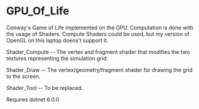 # GPU_Of_Life
Conway's Game of Life implemented on the GPU. Computation is done with the usage of Shaders. Compute Shaders could be used, but my version of OpenGL on this laptop doens't support it.

Shader_Compute -- The vertex and fragment shader
                  that modifies the two textures representing
                  the simulation grid.

Shader_Draw    -- The vertex/geometry/fragment shader for
                  drawing the grid to the screen.
                  
Shader_Tool    -- To be replaced.

Requires dotnet 6.0.0
